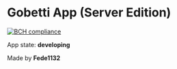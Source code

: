 # Gobetti App (Server Edition)
[![BCH compliance](https://bettercodehub.com/edge/badge/fede1132/gobetti-app-server?branch=master)](https://bettercodehub.com/)

App state: **developing**

Made by **Fede1132**